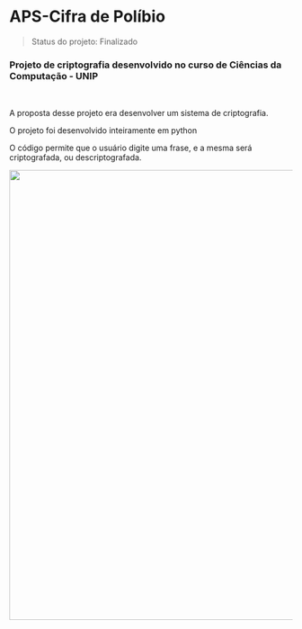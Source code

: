 # APS-Cifra de Políbio

> Status do projeto: Finalizado 

<h3>Projeto de criptografia desenvolvido no curso de Ciências da Computação - UNIP</h3><br>

A proposta desse projeto era desenvolver um sistema de criptografia.<br>

O projeto foi desenvolvido inteiramente em python<br>

O código permite que o usuário digite uma frase, e a mesma será criptografada, ou descriptografada.<br>

<img src="https://github.com/gabrieloliveiralab/APS-Cifra.De.Polibio/assets/144405122/24d5cd78-ca7a-4a9d-a49f-997e94a73bd2" width="800px">
